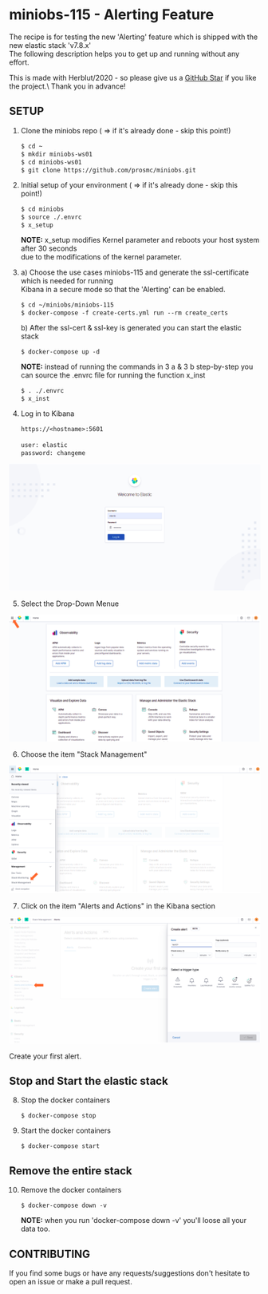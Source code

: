 # miniobs-115 - Alerting Feature

The recipe is for testing the new 'Alerting' feature which is shipped with the new elastic stack 'v7.8.x'\
The following description helps you to get up and running without any effort.

This is made with Herblut/2020 - so please give us a [GitHub Star](https://github.com/prosmc/miniobs/stargazers)
if you like the project.\ Thank you in advance!


SETUP
---

01. Clone the miniobs repo ( => if it's already done - skip this point!)

        $ cd ~
        $ mkdir miniobs-ws01
        $ cd miniobs-ws01
        $ git clone https://github.com/prosmc/miniobs.git

02. Initial setup of your environment ( => if it's already done - skip this point!)

        $ cd miniobs
        $ source ./.envrc
        $ x_setup

    **NOTE:** x_setup modifies Kernel parameter and reboots your host system after 30 seconds\
    due to the modifications of the kernel parameter.
      
03. a) Choose the use cases miniobs-115 and generate the ssl-certificate which is needed for running\
   Kibana in a secure mode so that the 'Alerting' can be enabled.

        $ cd ~/miniobs/miniobs-115
        $ docker-compose -f create-certs.yml run --rm create_certs

    b) After the ssl-cert & ssl-key is generated you can start the elastic stack

        $ docker-compose up -d 

    **NOTE:** instead of running the commands in 3 a & 3 b step-by-step you can source the .envrc 
    file for running the function x_inst

        $ . ./.envrc
        $ x_inst

04. Log in to Kibana

        https://<hostname>:5601

        user: elastic
        password: changeme

   ![Kibana Login](resources/assets/images/miniobs-115_pict-01.png)

05. Select the Drop-Down Menue
   
   ![Kibana Login](resources/assets/images/miniobs-115_pict-02.png)

06. Choose the item "Stack Management"
   
   ![Kibana Login](resources/assets/images/miniobs-115_pict-03.png)

07. Click on the item "Alerts and Actions" in the Kibana section
   
   ![Kibana Login](resources/assets/images/miniobs-115_pict-04.png)

   Create your first alert.


Stop and Start the elastic stack
---

08. Stop the docker containers

        $ docker-compose stop

09. Start the docker containers

        $ docker-compose start 

Remove the entire stack
---

10. Remove the docker containers

        $ docker-compose down -v

    **NOTE:** when you run 'docker-compose down -v' you'll loose all your data too.

CONTRIBUTING
---
If you find some bugs or have any requests/suggestions don't hesitate to open an issue or make a pull request.
